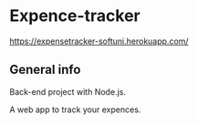 # Expence-tracker

https://expensetracker-softuni.herokuapp.com/

## General info

Back-end project with Node.js.

A web app to track your expences.

